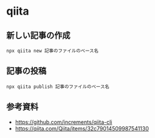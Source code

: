 # qiita


## 新しい記事の作成
```
npx qiita new 記事のファイルのベース名
```

## 記事の投稿
```
npx qiita publish 記事のファイルのベース名
```

## 参考資料
* https://github.com/increments/qiita-cli
* https://qiita.com/Qiita/items/32c79014509987541130